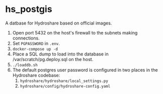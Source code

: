 # hs_postgis
A datbase for Hydroshare based on official images.

1. Open port 5432 on the host's firewall to the subnets making connections.
1. Set `PGPASSWORD` in `.env`.
1. `docker-compose up -d`
1. Place a SQL dump to load into the database in /var/scratch/pg.deploy.sql on the host.
1. `./loaddb.sh`
1. The default postgres user password is configured in two places in the Hydroshare codebase:
   1. `hydroshare/hydroshare/local_settings.py`
   1. `hydroshare/config/hydroshare-config.yaml`
